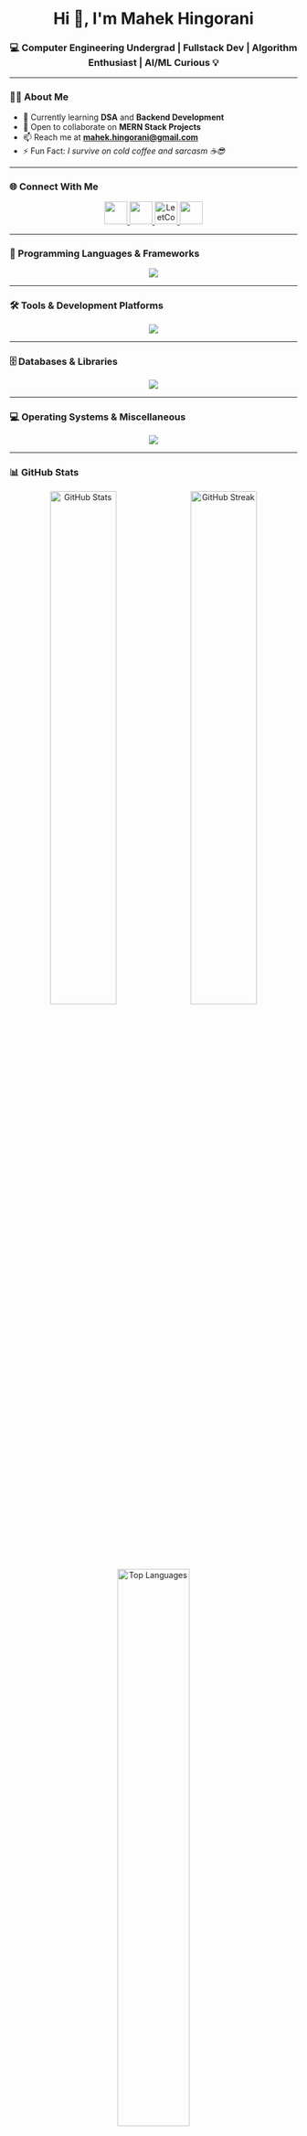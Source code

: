 <!-- Profile Header -->
<h1 align="center">Hi 👋, I'm Mahek Hingorani</h1>
<h3 align="center">💻 Computer Engineering Undergrad | Fullstack Dev | Algorithm Enthusiast | AI/ML Curious 💡</h3>

---

### 👩‍💻 About Me

- 🌱 Currently learning **DSA** and **Backend Development**
- 👯 Open to collaborate on **MERN Stack Projects**
- 📫 Reach me at **mahek.hingorani@gmail.com**
- ⚡ Fun Fact: *I survive on cold coffee and sarcasm ☕😎*

---

### 🌐 Connect With Me

<p align="center">
  <a href="https://linkedin.com/in/mahekhingorani" target="_blank">
    <img src="https://skillicons.dev/icons?i=linkedin" height="40" />
  </a>
  <a href="https://instagram.com/ma_hehe_k" target="_blank">
    <img src="https://skillicons.dev/icons?i=instagram" height="40" />
  </a>
  <a href="https://leetcode.com/mahek27" target="_blank">
    <img src="https://raw.githubusercontent.com/rahuldkjain/github-profile-readme-generator/master/src/images/icons/Social/leet-code.svg" height="40" width="40" alt="LeetCode" />
  </a>
  <a href="https://github.com/mahek2710" target="_blank">
    <img src="https://skillicons.dev/icons?i=github" height="40" />
  </a>
</p>

---

### 🧠 Programming Languages & Frameworks
<p align="center">
  <img src="https://skillicons.dev/icons?i=c,cpp,java,python,js,react,nextjs,nodejs,express,tailwind&theme=dark" />
</p>

---

### 🛠️ Tools & Development Platforms
<p align="center">
  <img src="https://skillicons.dev/icons?i=git,github,postman,figma,docker,aws,vercel&theme=dark" />
</p>

---

### 🗄️ Databases & Libraries
<p align="center">
  <img src="https://skillicons.dev/icons?i=mongodb,redis,oracle&theme=dark" />
</p>

---

### 💻 Operating Systems & Miscellaneous
<p align="center">
  <img src="https://skillicons.dev/icons?i=linux,windows&theme=dark" />
</p>

---

### 📊 GitHub Stats
<p align="center">
  <img src="https://github-readme-stats.vercel.app/api?username=mahek2710&show_icons=true&theme=tokyonight&hide_border=true" alt="GitHub Stats" width="48%"/>
  <img src="https://github-readme-streak-stats.herokuapp.com?user=mahek2710&theme=tokyonight&hide_border=true" alt="GitHub Streak" width="48%"/>
</p>

<p align="center">
  <img src="https://github-readme-stats.vercel.app/api/top-langs/?username=mahek2710&layout=compact&theme=tokyonight&hide_border=true" alt="Top Languages" width="50%"/>
</p>

---

### 🧩 LeetCode Stats
<p align="center">
  <img src="https://leetcard.jacoblin.cool/mahek27?theme=dark&font=JetBrains%20Mono&ext=contest" alt="LeetCode Stats" />
</p>

---
